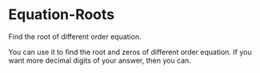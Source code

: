 # Equation-Roots

Find the root of different order equation.

You can use it to find the root and zeros of different order equation. If you want more decimal digits of your answer, then you can.
